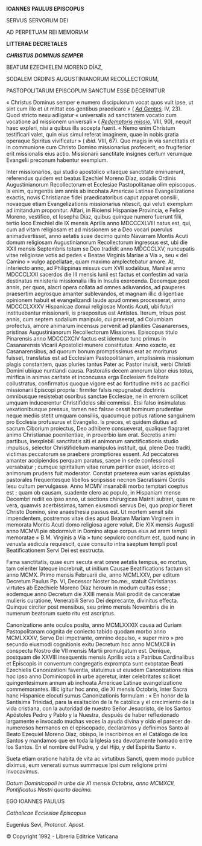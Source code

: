 **IOANNES PAULUS EPISCOPUS**

SERVUS SERVORUM DEI

AD PERPETUAM REI MEMORIAM

**LITTERAE DECRETALES**

***CHRISTUS DOMINUS SEMPER***

BEATUM EZECHIELEM MORENO DÍAZ,

SODALEM ORDINIS AUGUSTINIANORUM RECOLLECTORUM,

PASTOPOLITARUM EPISCOPUM SANCTUM ESSE DECERNITUR

« Christus Dominus semper e numero discipulorum vocat quos vult ipse, ut sint cum illo et ut mittat eos gentibus praedicare » ( *[Ad Gentes](http://www.vatican.va/archive/hist_councils/ii_vatican_council/documents/vat-ii_decree_19651207_ad-gentes_lt.html)*, IV, 23). Quod stricto nexu adligatur « universalis ad sanctitatem vocatio cum vocatione ad missionem universali » ( *[Redemptoris missio](/content/john-paul-ii/la/encyclicals/documents/hf_jp-ii_enc_07121990_redemptoris-missio.html)*, VIII, 90), nequit haec expleri, nisi a quibus ills accepta fuerit. « Nemo enim Christum testificari valet, quin eius simul referat imaginem, quae in nobis gratia operaque Spiritus vivificatur » ( *ibid*. VIII, 67). Quo magis in via sanctitatis et in communione cum Christo Domino missionarius profecerit, eo frugiferior erit missionalis eius actio. Missionarii sanctitate insignes certum verumque Evangelii preconum habentur exemplum.

Inter missionarios, qui studio apostolico vitaeque sanctitate eminuerunt, referendus quidem est beatus Ezechiel Moreno Díaz, sodalis Ordinis Augustinianorum Recollectorum et Ecclesiae Pastopolitanae olim episcopus. Is enim, quingentis iam annis ab incohata Americae Latinae Evangelizatione exactis, novis Christianae fidei praedicatoribus caput apparet consilii, novaeque etiam Evangelizationis missionarius nitescit, qui veluti exemplum ad imitandum proponitur. Alfari, in Rioiensi Hispaniae Provincia, e Felice Moreno, vestifico, et Iosepha Díaz, quibus quinque numero fuerunt filii, tertio loco Ezechiel die IX mensis Aprilis anno MDCCCXLVIII natus est, qui, cum ad vitam religiosam et ad missionem se a Deo vocari puerulus animadvertisset, anno aetatis suae decimo quinto Navarram Montis Acuti domum religiosam Augustinianorum Recollectorum ingressus est, ubi die XXII mensis Septembris totum se Deo tradidit anno MDCCCLXV, nuncupatis vitae religiosae votis ad pedes « Beatae Virginis Mariae a Via », seu « del Camino » vulgo appellatae, quam maximo amplectebatur amore. At, interiecto anno, ad Philippinas missus cum XVII sodalibus, Manilae anno MDCCCLXXI sacerdos die III mensis Iunii est factus et confestim ad varia destinatus ministeria missionalia illis in Insulis exercenda. Decemque post annis, per quos, alacri opera collata ad omnes adiuvandos, ad pauperes praesertim aegrosque amanter sublevandos, et magnam illic diligentiae opinionem habuit et evangelizandi laude apud omnes processerat, anno MDCCCLXXXV Hispanicae domui religiosae Montis Acuti, ubi futuri instituebantur missionarii, is praepositus est Antistes. Iterum, tribus post annis, cum septem sodalium manipulo, cui praeerat, ad Columbiam profectus, amore animarum incensus pervenit ad planities Casanarenses, pristinas Augustinianorum Recollectorum Missiones. Episcopus titulo Pinarensis anno MDCCCXCIV factus est idemque tunc primus in Casanarensis Vicarii Apostolici munere constitutus. Anno exacto, ex Casanarensibus, ad quorum bonum promptissimus erat ac moriturus fuisset, translatus est ad Ecclesiam Pastopolitanam, amplissimis missionum plagis constantem, quas pluries tantus Pater ac Pastor invisit, verbi Christi Domini ubique nuntiandi causa. Pastoralis decem annorum labor eius totus, mirifica in animas caritate et inconcussa erga Ecclesiam fidelitate collustratus, confirmatus quoque vigore est ac fortitudine mitis ac pacifici missionarii Episcopi propria : firmiter falsis repugnabat doctrinis omnibusque resistebat osoribus sanctae Ecclesiae, ne in errorem scilicet umquam inducerentur Christifideles sibi commissi. Etsi falso insimulatus vexationibusque pressus, tamen nec falsae cessit hominum prudentiae neque mediis stetit umquam consiliis, quacumque potius ratione sanguinem pro Ecclesia profusurus et Evangelio. Is preces, et quidem diutius ad sacrum Ciborium proiectus, Deo adhibere consueverat, qualique flagraret animo Christianae poenitentiae, in proverbio iam erat. Secretis animi partibus, inexplebili sanctitatis siti et animorum sanctificationis studio impulsus, selector Christifidelium manipulos instituit, qui, plene Deo traditi, victimas peccatorum se praebere promptiores essent. Ad peccatores amanter accipiendos perquam paratus, saepe in sede confessionali versabatur ; cumque spiritalium vitae rerum peritior esset, idcirco et animorum prudens fuit moderator. Constat praeterea eum varias epistulas pastorales frequentesque libellos scripsisse necnon Sacratissimi Cordis Iesu cultum pervulgasse. Anno MCMV insanabili morbo temptari coeptus est ; quam ob causam, suadente clero ac populo, in Hispaniam mense Decembri rediit eo ipso anno, ut sections chirurgicas Matriti subiret, quas re vera, quamvis acerbissimas, tamen eiusmodi servus Dei, quo propior fieret Christo Domino, sine anaesthesia passus est. Ut mortem sensit sibi impendentem, postremos vitae dies apud Beatam Mariam Virginem in memorata Montis Acuti domo religiosa agere voluit. Die XIX mensis Augusti anno MCMVI pie obdormivit in Domino atque corpus eius ad aram templi memoratae « B.M. Virginis a Via » tunc sepulcro conditum est, quod nunc in venusta aedicula requiescit, quae consulto intra saeptum templi post Beatificationem Servi Dei est exstructa.

Fama sanctitatis, quae eum secuta erat omne aetatis tempus, eo mortuo, tam celeriter lateque increbruit, ut initium Causae Beatifications factum sit anno MCMX. Primo mensis Februarii die, anno MCMLXXV, per editum Decretum Paulus Pp. VI, Decessor Noster bo.me., statuit Christianas virtutes ab Ezechiele Moreno Díaz heroum in modum cultas esse ; eodemque anno Decretum die XXIII mensis Maii prodiit de canceratae mulieris curatione, Venerabili Servo Dei deprecante, divinitus effecta. Quinque circiter post mensibus, seu primo mensis Novembris die in numerum beatorum sueto ritu est ascriptus.

Canonizatione ante oculos posita, anno MCMLXXXIX causa ad Curiam Pastopolitanam cognita de coniecto tabido quodam morbo anno MCMLXXXV, Servo Dei impetrante, omnino depulso, « super miro » pro secundo eiusmodi cognitionis exitu Decretum hoc anno MCMXCII in conspectu Nostro die VII mensis Martii promulgatum est. Denique, postquam die XXVIII insequentis mensis Aprilis vota a Patribus Cardinalibus et Episcopis in conventum congregatis exprompta sunt exoptatae Beati Ezechielis Canonizationi faventia, statuimus ut eiusdem Canonizations ritus hoc ipso anno Dominicopoli in urbe ageretur, inter celebritates scilicet quingentesimum annum ab inchoata Americae Latinae evangelizatione commemorantes. Illic igitur hoc anno, die XI mensis Octobris, inter Sacra hanc Hispanice elocuti sumus Canonizationis formulam : « En honor de la Santísima Trinidad, para la exaltación de la fe católica y el crecimiento de la vida cristiana, con la autoridad de nuestro Señor Jesucristo, de los Santos Apóstoles Pedro y Pablo y la Nuestra, después de haber reflexionado largamente e invocado muchas veces la ayuda divina y oido el parecer de numerosos hermanos en el episcopado, declaramos y definimos Santo al Beato Ezequiel Moreno Díaz, obispo, le inscribimos en el Catálogo de los Santos y mandamos que en toda la Iglesia sea devotamente honrado entre los Santos. En el nombre del Padre, y del Hijo, y del Espíritu Santo ».

Sueta etiam oratione habita de vita ac virtutibus Sancti, quem modo publice diximus, eum venerati sumus summaque Ipsi cum religione primi invocavimus.

*Datum Dominicopoli in urbe die XI mensis Octobris, anno MCMXCII, Pontificatus Nostri quarto decimo.*

EGO IOANNES PAULUS

*Catholicae Ecclesiae Episcopus*

Eugenius Sevi, *Protonot. Apost.*

© Copyright 1992 - Libreria Editrice Vaticana